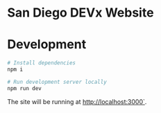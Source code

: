 # San Diego DEVx Website

# Development

```sh
# Install dependencies
npm i 

# Run development server locally
npm run dev
```

The site will be running at [http://localhost:3000`](http://localhost:3000).
